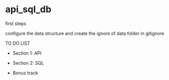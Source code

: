 # api_sql_db

first steps

configure the data structure and create the ignore of data folder in gitignore

TO DO LIST

- Section 1: API

- Section 2: SQL

- Bonus track

